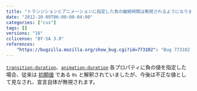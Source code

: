 ```yaml
---
title: "トランジションとアニメーションに指定した負の継続時間は無視されるようになりました"
date: "2012-10-09T06:00:00-04:00"
categories: ["css"]
tags: []
versions: "16"
cclicense: "BY-SA 3.0"
references:
    "https://bugzilla.mozilla.org/show_bug.cgi?id=773102": "Bug 773102 – transition-duration and animation-duration should reject negative values at parse time"
---
```

[`transition-duration`](https://developer.mozilla.org/ja/docs/Web/CSS/transition-duration)、[`animation-duration`](https://developer.mozilla.org/ja/docs/Web/CSS/animation-duration) 各プロパティに負の値を指定した場合、従来は [初期値](https://developer.mozilla.org/ja/docs/Web/CSS/initial_value) である `0s` と解釈されていましたが、今後は不正な値として見なされ、宣言自体が無視されます。
